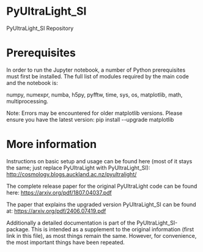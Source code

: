 # PyUltraLight_SI
PyUltraLight_SI Repository


# Prerequisites

In order to run the Jupyter notebook, a number of Python prerequisites must first be installed. The full list of modules required by the main code and the notebook is:

numpy, numexpr, numba, h5py, pyfftw, time, sys, os, matplotlib, math, multiprocessing.

Note: Errors may be encountered for older matplotlib versions. Please ensure you have the latest version:
pip install --upgrade matplotlib

# More information

Instructions on basic setup and usage can be found here (most of it stays the same; just replace PyUltraLight with PyUltraLight_SI):
http://cosmology.blogs.auckland.ac.nz/pyultralight/

The complete release paper for the original PyUltraLight code can be found here:
https://arxiv.org/pdf/1807.04037.pdf

The paper that explains the upgraded version PyUltraLight_SI can be found at:
https://arxiv.org/pdf/2406.07419.pdf

Additionally a detailed documentation is part of the PyUltraLight_SI-package. This is intended as a supplement to the original information
(first link in this file), as most things remain the same. However, for convenience, the most important things have been repeated.